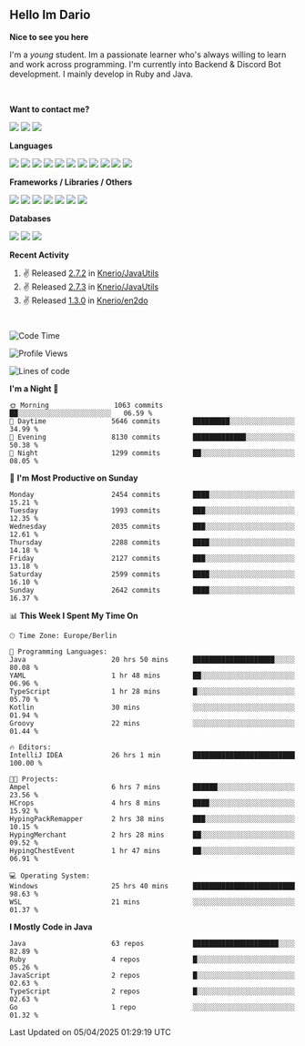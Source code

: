 <h2>Hello Im Dario</h2>

**Nice to see you here**

I'm a *young* student. Im a passionate learner who's always willing to learn and work across
programming. I'm currently into Backend & Discord Bot development. I mainly develop in Ruby and Java.

<br/>

**Want to contact me?**

<a href="https://github.com/knerio"><img src="https://img.shields.io/badge/-Github-blue?style=for-the-badge&logo=github&logoColor=white"/></a> <a href="https://discord.com/users/639416958923702292"><img src="https://img.shields.io/badge/-knerio-blue?style=for-the-badge&logo=discord&logoColor=white"/></a> <a href="https://twitch.tv/dopalos_"><img src="https://img.shields.io/badge/-twitch-blue?style=for-the-badge&logo=twitch&logoColor=white"/></a>

**Languages**

<img src="https://img.shields.io/badge/-Java-blue?style=for-the-badge&logo=java&logoColor=white"/> <img src="https://img.shields.io/badge/-Ruby-blue?style=for-the-badge&logo=Ruby&logoColor=white"/> <img src="https://img.shields.io/badge/-Git-blue?style=for-the-badge&logo=Git&logoColor=white"/> <img src="https://img.shields.io/badge/-HTML-blue?style=for-the-badge&logo=html5&logoColor=white"/> <img src="https://img.shields.io/badge/-CSS-blue?style=for-the-badge&logo=CSS3&logoColor=white"/> <img src="https://img.shields.io/badge/-Javascript-blue?style=for-the-badge&logo=javascript&logoColor=white"/> <img src="https://img.shields.io/badge/-Typescript-blue?style=for-the-badge&logo=TypeScript&logoColor=white"/> <img src="https://img.shields.io/badge/-Kotlin-blue?style=for-the-badge&logo=kotlin&logoColor=white"/> <img src="https://img.shields.io/badge/-SQL-blue?style=for-the-badge&logo=MYSQL&logoColor=white"/> <img src="https://img.shields.io/badge/-Markdown-blue?style=for-the-badge&logo=Markdown&logoColor=white"/> <img src="https://img.shields.io/badge/-JSON-blue?style=for-the-badge&logo=JSON&logoColor=white"/>
<br/>

 **Frameworks / Libraries / Others**

<img src="https://img.shields.io/badge/-Ruby_On_Rails-blue?style=for-the-badge&logo=ruby-on-rails&logoColor=white"/> <img src="https://img.shields.io/badge/-JDA-blue?style=for-the-badge&logo=JDA&logoColor=white"/> <img src="https://img.shields.io/badge/-Bootstrap-blue?style=for-the-badge&logo=Bootstrap&logoColor=white"/> <img src="https://img.shields.io/badge/-Node.JS-blue?style=for-the-badge&logo=node.js&logoColor=white"/> <img src="https://img.shields.io/badge/-React-blue?style=for-the-badge&logo=React&logoColor=white"/> <img src="https://img.shields.io/badge/-Express-blue?style=for-the-badge&logo=Express&logoColor=white"/> <img src="https://img.shields.io/badge/-Next.Js-blue?style=for-the-badge&logo=Next.Js&logoColor=white"/>

**Databases**

<img src="https://img.shields.io/badge/-MongoDB-blue?style=for-the-badge&logo=mongodb&logoColor=white"/> <img src="https://img.shields.io/badge/-MariaDB-blue?style=for-the-badge&logo=MariaDB&logoColor=white"/>
<img src="https://img.shields.io/badge/-PostgreSQL-blue?style=for-the-badge&logo=PostgreSQl&logoColor=white"/>

**Recent Activity**

<!--RECENT_ACTIVITY:start-->
1. ✌️ Released [2.7.2](https://github.com/Knerio/JavaUtils/releases/tag/2.7.2) in [Knerio/JavaUtils](https://github.com/Knerio/JavaUtils)<br>
2. ✌️ Released [2.7.3](https://github.com/Knerio/JavaUtils/releases/tag/2.7.3) in [Knerio/JavaUtils](https://github.com/Knerio/JavaUtils)<br>
3. ✌️ Released [1.3.0](https://github.com/Knerio/en2do/releases/tag/1.3.0) in [Knerio/en2do](https://github.com/Knerio/en2do)<br>
<!--RECENT_ACTIVITY:end-->
 
#

<!--START_SECTION:waka-->
![Code Time](http://img.shields.io/badge/Code%20Time-1%2C027%20hrs%2010%20mins-blue)

![Profile Views](http://img.shields.io/badge/Profile%20Views-1-blue)

![Lines of code](https://img.shields.io/badge/From%20Hello%20World%20I%27ve%20Written-1.1%20million%20lines%20of%20code-blue)

**I'm a Night 🦉** 

```text
🌞 Morning                1063 commits        ██░░░░░░░░░░░░░░░░░░░░░░░   06.59 % 
🌆 Daytime                5646 commits        █████████░░░░░░░░░░░░░░░░   34.99 % 
🌃 Evening                8130 commits        █████████████░░░░░░░░░░░░   50.38 % 
🌙 Night                  1299 commits        ██░░░░░░░░░░░░░░░░░░░░░░░   08.05 % 
```
📅 **I'm Most Productive on Sunday** 

```text
Monday                   2454 commits        ████░░░░░░░░░░░░░░░░░░░░░   15.21 % 
Tuesday                  1993 commits        ███░░░░░░░░░░░░░░░░░░░░░░   12.35 % 
Wednesday                2035 commits        ███░░░░░░░░░░░░░░░░░░░░░░   12.61 % 
Thursday                 2288 commits        ████░░░░░░░░░░░░░░░░░░░░░   14.18 % 
Friday                   2127 commits        ███░░░░░░░░░░░░░░░░░░░░░░   13.18 % 
Saturday                 2599 commits        ████░░░░░░░░░░░░░░░░░░░░░   16.10 % 
Sunday                   2642 commits        ████░░░░░░░░░░░░░░░░░░░░░   16.37 % 
```


📊 **This Week I Spent My Time On** 

```text
🕑︎ Time Zone: Europe/Berlin

💬 Programming Languages: 
Java                     20 hrs 50 mins      ████████████████████░░░░░   80.08 % 
YAML                     1 hr 48 mins        ██░░░░░░░░░░░░░░░░░░░░░░░   06.96 % 
TypeScript               1 hr 28 mins        █░░░░░░░░░░░░░░░░░░░░░░░░   05.70 % 
Kotlin                   30 mins             ░░░░░░░░░░░░░░░░░░░░░░░░░   01.94 % 
Groovy                   22 mins             ░░░░░░░░░░░░░░░░░░░░░░░░░   01.44 % 

🔥 Editors: 
IntelliJ IDEA            26 hrs 1 min        █████████████████████████   100.00 % 

🐱‍💻 Projects: 
Ampel                    6 hrs 7 mins        ██████░░░░░░░░░░░░░░░░░░░   23.56 % 
HCrops                   4 hrs 8 mins        ████░░░░░░░░░░░░░░░░░░░░░   15.92 % 
HypingPackRemapper       2 hrs 38 mins       ███░░░░░░░░░░░░░░░░░░░░░░   10.15 % 
HypingMerchant           2 hrs 28 mins       ██░░░░░░░░░░░░░░░░░░░░░░░   09.52 % 
HypingChestEvent         1 hr 47 mins        ██░░░░░░░░░░░░░░░░░░░░░░░   06.91 % 

💻 Operating System: 
Windows                  25 hrs 40 mins      █████████████████████████   98.63 % 
WSL                      21 mins             ░░░░░░░░░░░░░░░░░░░░░░░░░   01.37 % 
```

**I Mostly Code in Java** 

```text
Java                     63 repos            █████████████████████░░░░   82.89 % 
Ruby                     4 repos             █░░░░░░░░░░░░░░░░░░░░░░░░   05.26 % 
JavaScript               2 repos             █░░░░░░░░░░░░░░░░░░░░░░░░   02.63 % 
TypeScript               2 repos             █░░░░░░░░░░░░░░░░░░░░░░░░   02.63 % 
Go                       1 repo              ░░░░░░░░░░░░░░░░░░░░░░░░░   01.32 % 
```




 Last Updated on 05/04/2025 01:29:19 UTC
<!--END_SECTION:waka-->

